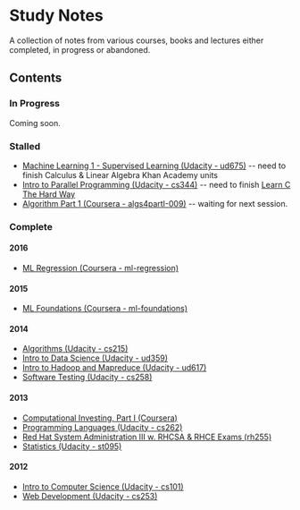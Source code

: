 # Study Notes

A collection of notes from various courses, books and lectures either completed, in progress or abandoned.

## Contents

### In Progress

Coming soon.

### Stalled

* [Machine Learning 1 - Supervised Learning (Udacity - ud675)](./moocs/udacity/ud657-machine-learning-1) -- need to finish Calculus & Linear Algebra Khan Academy units
* [Intro to Parallel Programming (Udacity - cs344)](./moocs/udacity/cs344-intro-to-parallel-programming) -- need to finish [Learn C The Hard Way](./books/learn-c-the-hard-way-book)
* [Algorithm Part 1 (Coursera - algs4partI-009)](./moocs/coursera/algorithms-part-1) -- waiting for next session.

### Complete

#### 2016

* [ML Regression (Coursera - ml-regression)](./moocs/coursera/ml-regression)

#### 2015

* [ML Foundations (Coursera - ml-foundations)](./moocs/coursera/ml-foundations)

#### 2014

* [Algorithms (Udacity - cs215)](./moocs/udacity/cs215-algorithms-udacity)
* [Intro to Data Science (Udacity - ud359)](./moocs/udacity/ud359-intro-to-data-science)
* [Intro to Hadoop and Mapreduce (Udacity - ud617)](./moocs/udacity/ud617-intro-to-hadoop-and-mapreduce)
* [Software Testing (Udacity - cs258)](./moocs/udacity/cs258-software-testing)

#### 2013

* [Computational Investing, Part I (Coursera)](./moocs/coursera/computational-investing-part-1-coursera)
* [Programming Languages (Udacity - cs262)](./moocs/udacity/cs262-programming-languages)
* [Red Hat System Administration III w. RHCSA & RHCE Exams (rh255)](./certs/rh255-redhat-system-administrator-3)
* [Statistics (Udacity - st095)](./moocs/udacity/st095-statistics)

#### 2012

* [Intro to Computer Science (Udacity - cs101)](./moocs/udacity/cs101-intro-to-computer-science)
* [Web Development (Udacity - cs253)](./moocs/udacity/cs253-web-development)
